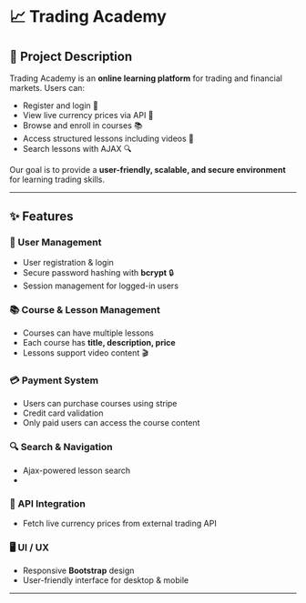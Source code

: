 # 📈 Trading Academy


## 🚀 Project Description
Trading Academy is an **online learning platform** for trading and financial markets. Users can:
- Register and login 🔑
- View live currency prices via API 💱 
- Browse and enroll in courses 📚  
- Access structured lessons including videos 🎥  
- Search lessons with AJAX 🔍  
 

Our goal is to provide a **user-friendly, scalable, and secure environment** for learning trading skills.

---

## ✨ Features

### 👤 User Management
- User registration & login  
- Secure password hashing with **bcrypt** 🔒  
- Session management for logged-in users  

### 📚 Course & Lesson Management
- Courses can have multiple lessons  
- Each course has **title, description, price**  
- Lessons support video content 🎬  

### 💳 Payment System
- Users can purchase courses using stripe
- Credit card validation  
- Only paid users can access the course content  

### 🔍 Search & Navigation
- Ajax-powered lesson search
- 
### 📡 API Integration
- Fetch live currency prices from external trading API  

### 🖥️ UI / UX
- Responsive **Bootstrap** design  
- User-friendly interface for desktop & mobile  

---
